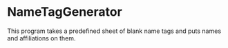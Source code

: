 # NameTagGenerator
This program takes a predefined sheet of blank name tags and puts names and affiliations on them.
